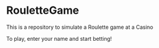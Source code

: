 # RouletteGame

This is a repository to simulate a Roulette game at a Casino

To play, enter your name and start betting!
